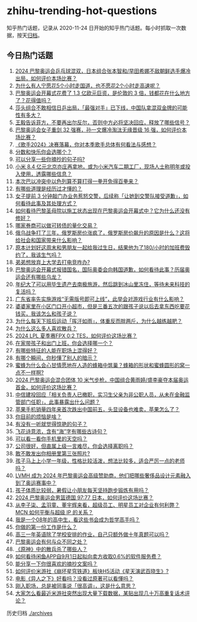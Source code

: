 # zhihu-trending-hot-questions

知乎热门话题，记录从 2020-11-24
日开始的知乎热门话题。每小时抓取一次数据，按天[归档](./archives)。

## 今日热门话题

<!-- BEGIN -->
<!-- 最后更新时间 Sun Jul 28 2024 11:00:25 GMT+0800 (China Standard Time) -->

1. [2024 巴黎奥运会乒乓球混双，日本组合张本智和/早田希娜不敌朝鲜选手爆冷出局，如何评价本场比赛？](https://www.zhihu.com/question/662757265)
1. [为什么有人宁愿花5个小时走国道，也不愿花2个小时走高速呢？](https://www.zhihu.com/question/662017658)
1. [巴黎奥运会开幕式花费了 1.3 亿欧元巨资，是伦敦的 3 倍，钱都花在什么地方了？花得值吗？](https://www.zhihu.com/question/662713684)
1. [莎头组合不敢相信日乒出局，「最强对手」已下线，中国队拿混双金牌的可能性有多大？](https://www.zhihu.com/question/662757357)
1. [王毅告诉菲方，不要再出尔反尔，否则中方必将坚决回应，释放了哪些信号？](https://www.zhihu.com/question/662719345)
1. [巴黎奥运会女子重剑 32 强赛，孙一文爆冷淘汰无缘晋级 16 强，如何评价本场比赛？](https://www.zhihu.com/question/662743023)
1. [《歌手2024》决赛落幕，你对本季歌手总体有何看法与感想？](https://www.zhihu.com/question/662669550)
1. [分数和快乐你会选哪个？](https://www.zhihu.com/question/662661733)
1. [可以分享一些你摘抄的句子吗?](https://www.zhihu.com/question/662784771)
1. [小米 8.4 亿元北京亦庄再拿地，或为小米汽车二期工厂，现场人士称明年或投入使用，透露哪些信息？](https://www.zhihu.com/question/662715321)
1. [本次巴以冲突中以色列算不算打得一拳开免得百拳来？](https://www.zhihu.com/question/660144501)
1. [有哪些道理是经历过才懂的？](https://www.zhihu.com/question/655961997)
1. [女子提前 3 分钟敲门办业务惹怒交警，后续称「让她到交警队接受道歉」，如何看待此事及其处理方式？](https://www.zhihu.com/question/662708972)
1. [如何看待巴黎圣母院以施工状态出现在巴黎奥运会开幕式中？它为什么还没有修好？](https://www.zhihu.com/question/662677555)
1. [哪家券商可以做可转债的量化交易？](https://www.zhihu.com/question/506613179)
1. [俄乌战争打了三年，俄罗斯房价涨疯了，俄罗斯房价飙升的原因是什么？这将给社会和国家带来什么影响？](https://www.zhihu.com/question/662650387)
1. [原本计划好这周末和男朋友一起给我过生日，结果他为了180/小时的加班费毁约了，我该生气吗？](https://www.zhihu.com/question/662405523)
1. [弟弟想放弃上大学去打电竞咋办?](https://www.zhihu.com/question/605640444)
1. [巴黎奥运会开幕式报错国名，国际奥委会向韩国道歉，如何看待此事？历届奥运会还有哪些乌龙？](https://www.zhihu.com/question/662708188)
1. [年纪大了可以用毕生遗产去南极旅游，然后跳到冰山里冻住，等待未来科技的复活吗？](https://www.zhihu.com/question/662703041)
1. [广东省率先实施游戏“无需版号即可上线”，此举会对游戏行业有什么影响？](https://www.zhihu.com/question/662662100)
1. [婆婆家里在小区门口开小超市，但是三番五次的跟孩子说以后去拿东西吃要花钱买，我该怎么和孩子说？](https://www.zhihu.com/question/662524508)
1. [为什么每天下班后运动「挥汗如雨」，体重反而胖两斤，为什么越练越肥？](https://www.zhihu.com/question/662539633)
1. [为什么这么多人喜欢散兵？](https://www.zhihu.com/question/657264926)
1. [2024 LPL 夏季赛FPX 0:2 TES，如何评价这场比赛？](https://www.zhihu.com/question/662742871)
1. [在家带孩子和出门上班，你会选择哪一个？](https://www.zhihu.com/question/660469906)
1. [有哪些特征的人能在职场上混得好？](https://www.zhihu.com/question/662424755)
1. [有哪个瞬间，你秒懂了别人的暗示？](https://www.zhihu.com/question/651481118)
1. [蜜蜂为什么会心甘情愿地在人造的蜂箱中筑巢？蜂箱的形状和蜜蜂圆形的窝一点不一样啊?](https://www.zhihu.com/question/388194938)
1. [2024 巴黎奥运会混合团体 10 米气步枪，中国组合黄雨婷/盛李豪夺本届奥运首金，如何评价这场比赛？](https://www.zhihu.com/question/662723447)
1. [中信建投回应「相关负责人已撤职，实习生父亲为非公职人员，从未在金融监管部门任职」，此事暴露出什么问题？](https://www.zhihu.com/question/662746870)
1. [苹果手机销量四年来首次跌出中国前五，头显设备也难卖，苹果怎么了？](https://www.zhihu.com/question/662701210)
1. [你目前的烦恼是啥？](https://www.zhihu.com/question/662107550)
1. [有没有一听就觉得惊艳的句子？](https://www.zhihu.com/question/602061656)
1. [飞花诗意浓，含有“海”字有哪些古诗句？](https://www.zhihu.com/question/662500273)
1. [可以看一看你手机里的天空吗？](https://www.zhihu.com/question/662546942)
1. [公司很好，但直属上级一言难尽，你会选择离职吗？](https://www.zhihu.com/question/662273879)
1. [敢不敢发出你相册里第三张照片?](https://www.zhihu.com/question/662440205)
1. [孩子马上上小学一年级，性格比较活泼，想法比较多，适合严厉一点的老师吗？](https://www.zhihu.com/question/657897061)
1. [LVMH 成为 2024 年巴黎奥运会高级赞助商，他们把哪些奢侈品设计元素融入到了奥运赛事中？](https://www.zhihu.com/question/662558099)
1. [孩子体质比较弱，暑假让小朋友每天坚持跑步锻炼有用吗？](https://www.zhihu.com/question/662039347)
1. [2024 巴黎奥运会男篮德国 97:77 日本，如何评价这场比赛？](https://www.zhihu.com/question/662744796)
1. [从李子柒、孟羽童、董宇辉来看，超级员工、明星员工对企业有何利弊？MCN 如何平衡与超级 IP 的关系？](https://www.zhihu.com/question/662647591)
1. [我是一个08年的高中生，看这些书会成为哲学高手吗？](https://www.zhihu.com/question/662583314)
1. [你做的第一份工作是什么？](https://www.zhihu.com/question/659325120)
1. [高三一年英语除了学校安排的作业，自己只额外做十年真题可以吗？](https://www.zhihu.com/question/662540727)
1. [巴黎奥运会有何与众不同之处？](https://www.zhihu.com/question/662676289)
1. [《原神》中的散兵杀了哪些人？](https://www.zhihu.com/question/662578172)
1. [如何看待闲鱼APP自9月1日起拟向卖方收取0.6%的软件服务费？](https://www.zhihu.com/question/662655625)
1. [能分享一下你很喜欢的摘抄文案吗？](https://www.zhihu.com/question/662586231)
1. [如何评价米游社《崩坏星穹铁道》板块H5活动《星天演武百晓生》?](https://www.zhihu.com/question/662715112)
1. [电影《异人之下》好看吗？没看过原著可以看懂吗？](https://www.zhihu.com/question/662700338)
1. [刚入职场，总是被同事说「很高调」，这是什么意思？](https://www.zhihu.com/question/660814294)
1. [大家怎么看最近米游社突然出现大量下载数据，某贴出现几十万高重复话术评论？](https://www.zhihu.com/question/662700825)

<!-- END -->

历史归档 [./archives](./archives)
